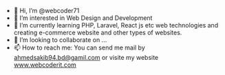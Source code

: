 - 👋 Hi, I’m @webcoder71
- 👀 I’m interested in Web Design and Development
- 🌱 I’m currently learning PHP, Laravel, React js etc web technologies and creating e-commerce website and other types of websites. 
- 💞️ I’m looking to collaborate on ...
- 📫 How to reach me: You can send me mail by ahmedsakib94.bd@gamil.com or visite my website www.webcoderit.com

<!---
webcoder71/webcoder71 is a ✨ special ✨ repository because its `README.md` (this file) appears on your GitHub profile.
You can click the Preview link to take a look at your changes.
--->
